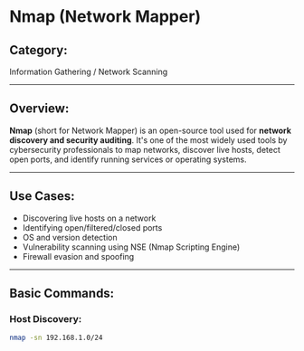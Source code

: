# Nmap (Network Mapper)

## Category:
Information Gathering / Network Scanning

---

## Overview:
**Nmap** (short for Network Mapper) is an open-source tool used for **network discovery and security auditing**. It's one of the most widely used tools by cybersecurity professionals to map networks, discover live hosts, detect open ports, and identify running services or operating systems.

---

## Use Cases:
- Discovering live hosts on a network
- Identifying open/filtered/closed ports
- OS and version detection
- Vulnerability scanning using NSE (Nmap Scripting Engine)
- Firewall evasion and spoofing

---

## Basic Commands:

### Host Discovery:
```bash
nmap -sn 192.168.1.0/24

